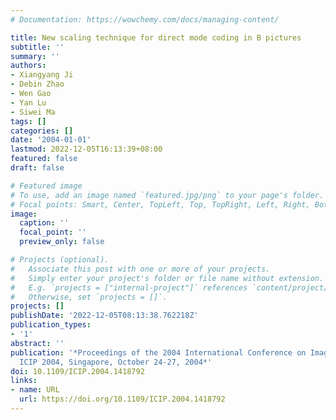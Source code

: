 ```yaml
---
# Documentation: https://wowchemy.com/docs/managing-content/

title: New scaling technique for direct mode coding in B pictures
subtitle: ''
summary: ''
authors:
- Xiangyang Ji
- Debin Zhao
- Wen Gao
- Yan Lu
- Siwei Ma
tags: []
categories: []
date: '2004-01-01'
lastmod: 2022-12-05T16:13:39+08:00
featured: false
draft: false

# Featured image
# To use, add an image named `featured.jpg/png` to your page's folder.
# Focal points: Smart, Center, TopLeft, Top, TopRight, Left, Right, BottomLeft, Bottom, BottomRight.
image:
  caption: ''
  focal_point: ''
  preview_only: false

# Projects (optional).
#   Associate this post with one or more of your projects.
#   Simply enter your project's folder or file name without extension.
#   E.g. `projects = ["internal-project"]` references `content/project/deep-learning/index.md`.
#   Otherwise, set `projects = []`.
projects: []
publishDate: '2022-12-05T08:13:38.762218Z'
publication_types:
- '1'
abstract: ''
publication: '*Proceedings of the 2004 International Conference on Image Processing,
  ICIP 2004, Singapore, October 24-27, 2004*'
doi: 10.1109/ICIP.2004.1418792
links:
- name: URL
  url: https://doi.org/10.1109/ICIP.2004.1418792
---
```


